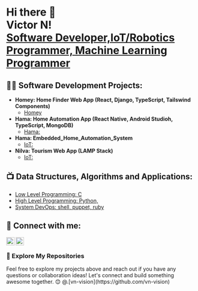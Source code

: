 <h1>Hi there 👋 <br> Victor N! <br/><a href="https://www.linkedin.com/in/victor-nganga-s-3-d"> Software Developer,IoT/Robotics Programmer, Machine Learning Programmer</a>
</h1>

<h2>👨‍💻 Software Development Projects:</h2>

- <b> Homey: Home Finder Web  App (React, Django, TypeScript, Tailswind Components)</b>
  - [Homey ](https://github.com/vn-vision/Homey)
- <b>Hama: Home Automation App (React Native, Android Studioh, TypeScript, MongoDB)</b>
  - [Hama: ](https://github.com/vn-vision/Hama)
- <b> Hama: Embedded_Home_Automation_System</b>
  - [IoT: ](https://github.com/vn-vision/Embedded_Home_Automation)
- <b> Nilva: Tourism Web  App (LAMP Stack)</b>
  -  [IoT: ](https://github.com/vn-vision/TourismNilva)

<h2>📺 Data Structures, Algorithms and Applications: </h2>

- [Low Level Programming: C](https://github.com/vn-vision/alx-LOW_level_programming)
- [High Level Programming: Python,](https://github.com/vn-vision/alx-higher_level_programming)
- [System DevOps: shell, puppet, ruby](https://github.com/vn-vision/alx-system_engineering-devops)

<h2> 🤳 Connect with me:</h2>

[<img align="left" alt="My | Twitter" width="22px" src="https://cdn.jsdelivr.net/npm/simple-icons@v3/icons/twitter.svg" />][twitter]
[<img align="left" alt="My: | LinkedIn" width="22px" src="https://cdn.jsdelivr.net/npm/simple-icons@v3/icons/linkedin.svg" />][linkedin]


[linkedin]: https://www.linkedin.com/in/victor-nganga-s-3-d
[twitter]: https://twitter.com/nvNganga

<br>
<h3> 👀 Explore My Repositories </h3>
Feel free to explore my projects above and reach out if you have any questions or collaboration ideas! Let's connect and build something awesome together. 😊
@.[vn-vision](https://github.com/vn-vision)
